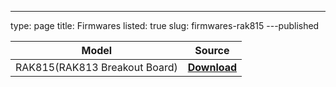 ---
type: page
title: Firmwares
listed: true
slug: firmwares-rak815
---published

| **Model** | **Source** | 
| ---- | ---- | 
| RAK815(RAK813 Breakout Board) | [**Download**](https://github.com/RAKWireless/RAK813-BreakBoard) | 


